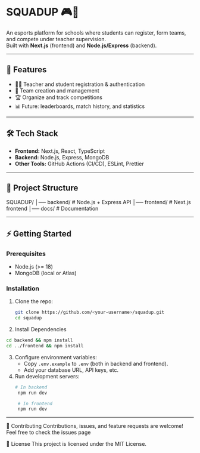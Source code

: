 # SQUADUP 🎮🏫

An esports platform for schools where students can register, form teams, and compete under teacher supervision.  
Built with **Next.js** (frontend) and **Node.js/Express** (backend).

---

## 🚀 Features
- 👨‍🏫 Teacher and student registration & authentication
- 🎲 Team creation and management
- 🏆 Organize and track competitions
- 📊 Future: leaderboards, match history, and statistics

---

## 🛠️ Tech Stack
- **Frontend:** Next.js, React, TypeScript  
- **Backend:** Node.js, Express, MongoDB  
- **Other Tools:** GitHub Actions (CI/CD), ESLint, Prettier  

---

## 📂 Project Structure
SQUADUP/
│── backend/ # Node.js + Express API
│── frontend/ # Next.js frontend
│── docs/ # Documentation

---

## ⚡ Getting Started

### Prerequisites
- Node.js (>= 18)
- MongoDB (local or Atlas)

### Installation
1. Clone the repo:
   ```bash
   git clone https://github.com/<your-username>/squadup.git
   cd squadup
   ```
2. Install Dependencies
  ```bash
  cd backend && npm install
  cd ../frontend && npm install
  ```
3. Configure environment variables:
   - Copy `.env.example` to `.env` (both in backend and frontend).
   - Add your database URL, API keys, etc.
4. Run development servers:
   ```bash
   # In backend
    npm run dev

    # In frontend
    npm run dev
   ```

---


🤝 Contributing
Contributions, issues, and feature requests are welcome!
Feel free to check the issues page

📜 License
This project is licensed under the MIT License.
